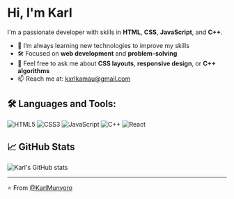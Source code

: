 # Hi, I'm Karl

I'm a passionate developer with skills in **HTML**, **CSS**, **JavaScript**, and **C++**.

- 🌱 I’m always learning new technologies to improve my skills
- 🛠️ Focused on **web development** and **problem-solving**
- 💬 Feel free to ask me about **CSS layouts**, **responsive design**, or **C++ algorithms**
- 📫 Reach me at: [kxrlkamau@gmail.com](mailto:kxrlkamau@gmail.com) 

## 🛠️ Languages and Tools:

![HTML5](https://img.shields.io/badge/HTML5-%23E34F26.svg?style=for-the-badge&logo=html5&logoColor=white)
![CSS3](https://img.shields.io/badge/CSS3-%231572B6.svg?style=for-the-badge&logo=css3&logoColor=white)
![JavaScript](https://img.shields.io/badge/JavaScript-%23323330.svg?style=for-the-badge&logo=javascript&logoColor=%23F7DF1E)
![C++](https://img.shields.io/badge/C++-00599C.svg?style=for-the-badge&logo=c%2B%2B&logoColor=white)
![React](https://img.shields.io/badge/React-%2320232a.svg?style=for-the-badge&logo=react&logoColor=%2361DAFB)

## 📈 GitHub Stats

![Karl's GitHub stats](https://github-readme-stats.vercel.app/api?username=KarlMunyoro&show_icons=true&theme=default)

---

⭐️ From [@KarlMunyoro](https://github.com/KarlMunyoro)
